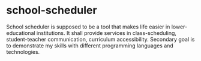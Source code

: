 # school-scheduler
School scheduler is supposed to be a tool that makes life easier in lower-educational institutions. It shall provide services in class-scheduling, student-teacher communication, curriculum accessibility. Secondary goal is to demonstrate my skills with different programming languages and technologies.
